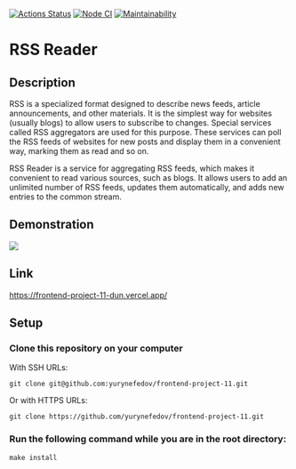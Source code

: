 [![Actions Status](https://github.com/yurynefedov/frontend-project-11/workflows/hexlet-check/badge.svg)](https://github.com/yurynefedov/frontend-project-11/actions) [![Node CI](https://github.com/yurynefedov/frontend-project-11/actions/workflows/nodejs.yml/badge.svg)](https://github.com/yurynefedov/frontend-project-11/actions/workflows/nodejs.yml) [![Maintainability](https://api.codeclimate.com/v1/badges/8d98b209d9385e4a0fa1/maintainability)](https://codeclimate.com/github/yurynefedov/frontend-project-11/maintainability)

# RSS Reader

## Description

RSS is a specialized format designed to describe news feeds, article announcements, and other materials. It is the simplest way for websites (usually blogs) to allow users to subscribe to changes. Special services called RSS aggregators are used for this purpose. These services can poll the RSS feeds of websites for new posts and display them in a convenient way, marking them as read and so on.

RSS Reader is a service for aggregating RSS feeds, which makes it convenient to read various sources, such as blogs. It allows users to add an unlimited number of RSS feeds, updates them automatically, and adds new entries to the common stream.

## Demonstration

<img src='./demonstration.gif'></img>

## Link 

https://frontend-project-11-dun.vercel.app/

## Setup

### Clone this repository on your computer 

With SSH URLs:
```
git clone git@github.com:yurynefedov/frontend-project-11.git 
```
Or with HTTPS URLs:
```
git clone https://github.com/yurynefedov/frontend-project-11.git 
```
### Run the following command while you are in the root directory:

```
make install
```